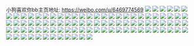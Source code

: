 小狗喜欢你bb主页地址: https://weibo.com/u/6469774569 
![](https://wx4.sinaimg.cn/mw2000/0073QvUJly1h9g353a25fj30v90u0am1.jpg) 
![](https://wx4.sinaimg.cn/mw2000/0073QvUJly1h9g353s09ej313j0u0aek.jpg) 
![](https://wx4.sinaimg.cn/mw2000/0073QvUJly1h9g3519bfzj30u0147dl4.jpg) 
![](https://wx4.sinaimg.cn/mw2000/0073QvUJly1h9bngikf13j30u01hcaku.jpg) 
![](https://wx4.sinaimg.cn/mw2000/0073QvUJly1h9acios3s0j31hc0u0na9.jpg) 
![](https://wx4.sinaimg.cn/mw2000/0073QvUJly1h9acipplopj32c02c07wi.jpg) 
![](https://wx4.sinaimg.cn/mw2000/0073QvUJly1h9aciq2pndj30u01hcqjk.jpg) 
![](https://wx4.sinaimg.cn/mw2000/0073QvUJly1h94h2h20bhj33402c01kz.jpg) 
![](https://wx4.sinaimg.cn/mw2000/0073QvUJly1h94h2ieegyj33402c01l0.jpg) 
![](https://wx4.sinaimg.cn/mw2000/0073QvUJly1h94h2kd9jlj32c02a9e83.jpg) 
![](https://wx4.sinaimg.cn/mw2000/0073QvUJly1h94h2obmqrj32bn2bnb2b.jpg) 
![](https://wx4.sinaimg.cn/mw2000/0073QvUJly1h94h2q1pqtj33402c0hdv.jpg) 
![](https://wx4.sinaimg.cn/mw2000/0073QvUJly1h94h2sbgk0j32c0340kjp.jpg) 
![](https://wx4.sinaimg.cn/mw2000/0073QvUJly1h94h2v0j41j32c0340u0z.jpg) 
![](https://wx4.sinaimg.cn/mw2000/0073QvUJly1h94h2wa1auj31o0280kjm.jpg) 
![](https://wx4.sinaimg.cn/mw2000/0073QvUJly1h8d3nrdcysj30w613i19l.jpg) 
![](https://wx4.sinaimg.cn/mw2000/0073QvUJly1h8d3ok26ulj31qt1qtnpe.jpg) 
![](https://wx4.sinaimg.cn/mw2000/0073QvUJly1h8d3olmg90j30sm1ewtjq.jpg) 
![](https://wx4.sinaimg.cn/mw2000/0073QvUJly1h8d3ohv5m0j30u01hc4bw.jpg) 
![](https://wx4.sinaimg.cn/mw2000/0073QvUJly1h86vpxihhyj31400u0jwh.jpg) 
![](https://wx4.sinaimg.cn/mw2000/0073QvUJly1h7wvhjfp04j33402c0b2b.jpg) 
![](https://wx4.sinaimg.cn/mw2000/0073QvUJly1h7tchg3ohej31sm1cgnkg.jpg) 
![](https://wx4.sinaimg.cn/mw2000/0073QvUJly1h78jpy3p57j30wi0is7br.jpg) 
![](https://wx4.sinaimg.cn/mw2000/0073QvUJly1h78jp84673j32c02c04qq.jpg) 
![](https://wx4.sinaimg.cn/mw2000/0073QvUJly1h78jpidx8hj30wi1ychdt.jpg) 
![](https://wx4.sinaimg.cn/mw2000/0073QvUJly1h62y279lttj31o0280e83.jpg) 
![](https://wx4.sinaimg.cn/mw2000/0073QvUJly1h5ld9aepy2j30u014046q.jpg) 
![](https://wx4.sinaimg.cn/mw2000/0073QvUJly1h5ld9avcntj30u0140dns.jpg) 
![](https://wx4.sinaimg.cn/mw2000/0073QvUJly1h5ld99sxlzj30u019gjv4.jpg) 
![](https://wx4.sinaimg.cn/mw2000/0073QvUJly1h5jvdtofcgj31sc2ds7wi.jpg) 
![](https://wx4.sinaimg.cn/mw2000/0073QvUJly1h5d8arpadej33402c0hdu.jpg) 
![](https://wx4.sinaimg.cn/mw2000/0073QvUJly1h5d8au6wk2j33402c0u10.jpg) 
![](https://wx4.sinaimg.cn/mw2000/0073QvUJly1h32xkbuh45j31sc2dsb2a.jpg) 
![](https://wx4.sinaimg.cn/mw2000/0073QvUJly1h29eamm9vkj31o0280npd.jpg) 
![](https://wx4.sinaimg.cn/mw2000/0073QvUJly1h29eanlcytj31v61v6npe.jpg) 
![](https://wx4.sinaimg.cn/mw2000/0073QvUJly1h29eaol9kuj31o02801kx.jpg) 
![](https://wx4.sinaimg.cn/mw2000/0073QvUJly1h29ealqp30j31o02804qp.jpg) 
![](https://wx4.sinaimg.cn/mw2000/0073QvUJly1h28tofhdbgj30u0140qai.jpg) 
![](https://wx4.sinaimg.cn/mw2000/0073QvUJly1h28toftb9jj30k00zk0vs.jpg) 
![](https://wx4.sinaimg.cn/mw2000/0073QvUJly1h1t036vackj32io1w0x6q.jpg) 
![](https://wx4.sinaimg.cn/mw2000/0073QvUJly1h1t035m8i9j32io1w0qv5.jpg) 
![](https://wx4.sinaimg.cn/mw2000/0073QvUJly1h1onx6790gj31o02801kx.jpg) 
![](https://wx4.sinaimg.cn/mw2000/0073QvUJly1h1onx5ok54j30vc15sn69.jpg) 
![](https://wx4.sinaimg.cn/mw2000/0073QvUJly1h1onx9uml9j31o02804qp.jpg) 
![](https://wx4.sinaimg.cn/mw2000/0073QvUJly1h1audygua0j32801o07wj.jpg) 
![](https://wx4.sinaimg.cn/mw2000/0073QvUJly1h1audz1yrlj31og2ipnpd.jpg) 
![](https://wx4.sinaimg.cn/mw2000/0073QvUJly1h1aue1ty0nj32io1w0npf.jpg) 
![](https://wx4.sinaimg.cn/mw2000/0073QvUJly1h1aueilml6j31o0280npe.jpg) 
![](https://wx4.sinaimg.cn/mw2000/0073QvUJly1h0fi4jpqfbj32c0340x6q.jpg) 
![](https://wx4.sinaimg.cn/mw2000/0073QvUJly1h0fi4k632sj30r70e0dgq.jpg) 
![](https://wx4.sinaimg.cn/mw2000/0073QvUJly1gztcv76n0aj30u0140qcp.jpg) 
![](https://wx4.sinaimg.cn/mw2000/0073QvUJly1gztcv6ojy9j31400u0gtk.jpg) 
![](https://wx4.sinaimg.cn/mw2000/0073QvUJly1gzochoyps2j31o0280kjm.jpg) 
![](https://wx4.sinaimg.cn/mw2000/0073QvUJly1gzocht76t0j32io2io1kz.jpg) 
![](https://wx4.sinaimg.cn/mw2000/0073QvUJly1gzochvu6k3j31o02804qr.jpg) 
![](https://wx4.sinaimg.cn/mw2000/0073QvUJly1gzochxgo7tj32801o0qv5.jpg) 
![](https://wx4.sinaimg.cn/mw2000/0073QvUJly1gxcdmrnfztj31400u045z.jpg) 
![](https://wx4.sinaimg.cn/mw2000/0073QvUJly1gwysxj7r2ej32c0340b29.jpg) 
![](https://wx4.sinaimg.cn/mw2000/0073QvUJly1gwysxkl8l9j32c0340b29.jpg) 
![](https://wx4.sinaimg.cn/mw2000/0073QvUJly1gwg2ibeykej323d1lgqv6.jpg) 
![](https://wx4.sinaimg.cn/mw2000/0073QvUJly1gwg2id8b71j31w02iox6q.jpg) 
![](https://wx4.sinaimg.cn/mw2000/0073QvUJly1gwg2iem2ukj31o02804qp.jpg) 
![](https://wx4.sinaimg.cn/mw2000/0073QvUJly1gwg2i9ay06j31o02807wi.jpg) 
![](https://wx4.sinaimg.cn/mw2000/0073QvUJly1gweycta4cnj31o01oznpd.jpg) 
![](https://wx4.sinaimg.cn/mw2000/0073QvUJly1gwajtqmabcj31o02801ky.jpg) 
![](https://wx4.sinaimg.cn/mw2000/0073QvUJly1gwajtpfl0kj31o0280u0x.jpg) 
![](https://wx4.sinaimg.cn/mw2000/0073QvUJly1gwajtroqqdj32801o0b2a.jpg) 
![](https://wx4.sinaimg.cn/mw2000/0073QvUJly1gwajtv0nhzj31o0280b2a.jpg) 
![](https://wx4.sinaimg.cn/mw2000/0073QvUJly1gw0ooprc47j33402c0u0z.jpg) 
![](https://wx4.sinaimg.cn/mw2000/0073QvUJly1gvltz5dez5j61i61pqh4002.jpg) 
![](https://wx4.sinaimg.cn/mw2000/0073QvUJly1gv22tmiejvj60u0140tgr02.jpg) 
![](https://wx4.sinaimg.cn/mw2000/0073QvUJly1gv22tpgznaj60u0140k1x02.jpg) 
![](https://wx4.sinaimg.cn/mw2000/0073QvUJly1gv22titt72j61400u00yk02.jpg) 
![](https://wx4.sinaimg.cn/mw2000/0073QvUJly1gv22tjzdldj60u0190akq02.jpg) 
![](https://wx4.sinaimg.cn/mw2000/0073QvUJly1gv22tl7zf9j60u0140ajt02.jpg) 
![](https://wx4.sinaimg.cn/mw2000/0073QvUJly1gv22to3o46j61400u0qb102.jpg) 
![](https://wx4.sinaimg.cn/mw2000/0073QvUJly1guyqbj8fbej62801o0npd02.jpg) 
![](https://wx4.sinaimg.cn/mw2000/0073QvUJly1guyqblgqf6j62801o0qv502.jpg) 
![](https://wx4.sinaimg.cn/mw2000/0073QvUJly1guyqbne9fuj62801o0npd02.jpg) 
![](https://wx4.sinaimg.cn/mw2000/0073QvUJly1guyqbp9cdij61o0280npd02.jpg) 
![](https://wx4.sinaimg.cn/mw2000/0073QvUJly1guyqbxdt5uj61o02804qp02.jpg) 
![](https://wx4.sinaimg.cn/mw2000/0073QvUJly1guyqbutm0wj61o0280kjl02.jpg) 
![](https://wx4.sinaimg.cn/mw2000/0073QvUJly1guwny2k4cuj60u0140tiu02.jpg) 
![](https://wx4.sinaimg.cn/mw2000/0073QvUJly1guwny04z28j60u0140n8b02.jpg) 
![](https://wx4.sinaimg.cn/mw2000/0073QvUJly1guwny41555j60u0140n8102.jpg) 
![](https://wx4.sinaimg.cn/mw2000/0073QvUJly1guvf0l1c13j61o02804qq02.jpg) 
![](https://wx4.sinaimg.cn/mw2000/0073QvUJly1guvf0mbn7gj62801o0npd02.jpg) 
![](https://wx4.sinaimg.cn/mw2000/0073QvUJly1guvf0niu4qj62801o0kjl02.jpg) 
![](https://wx4.sinaimg.cn/mw2000/0073QvUJly1guvf0jz9gbj62801o0kjl02.jpg) 
![](https://wx4.sinaimg.cn/mw2000/0073QvUJly1guoh4jct8jj63402c01l002.jpg) 
![](https://wx4.sinaimg.cn/mw2000/0073QvUJly1guoh4gchl8j60u010ltmx02.jpg) 
![](https://wx4.sinaimg.cn/mw2000/0073QvUJly1guoh67cncij61w02iokjn02.jpg) 
![](https://wx4.sinaimg.cn/mw2000/0073QvUJly1guoh4w09euj60u012ptw002.jpg) 
